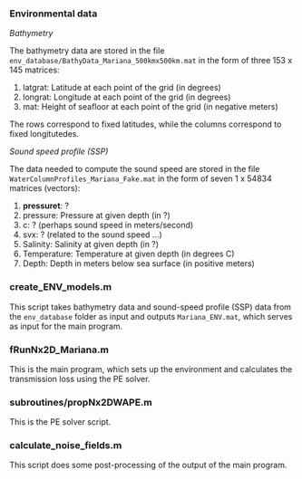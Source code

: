 ### Environmental data

*Bathymetry* 

The bathymetry data are stored in the file `env_database/BathyData_Mariana_500kmx500km.mat`
in the form of three 153 x 145 matrices:

  1. latgrat: Latitude at each point of the grid (in degrees)
  2. longrat: Longitude at each point of the grid (in degrees)
  3. mat: Height of seafloor at each point of the grid (in negative meters)

The rows correspond to fixed latitudes, while the columns correspond 
to fixed longitutedes.

*Sound speed profile (SSP)*

The data needed to compute the sound speed are stored in the file `WaterColumnProfiles_Mariana_Fake.mat` 
in the form of seven 1 x 54834 matrices (vectors):

  1. **pressuret**: ?
  2. pressure: Pressure at given depth (in ?)
  3. c: ? (perhaps sound speed in meters/second)
  4. svx: ? (related to the sound speed ...)
  5. Salinity: Salinity at given depth (in ?)
  6. Temperature: Temperature at given depth (in degrees C)
  7. Depth: Depth in meters below sea surface (in positive meters)


### create_ENV_models.m 

This script takes bathymetry data and sound-speed profile (SSP) data from 
the `env_database` folder as input and outputs `Mariana_ENV.mat`, which serves 
as input for the main program.


### fRunNx2D_Mariana.m 

This is the main program, which sets up the environment and calculates the 
transmission loss using the PE solver.


### subroutines/propNx2DWAPE.m

This is the PE solver script.


### calculate_noise_fields.m

This script does some post-processing of the output of the main program.
